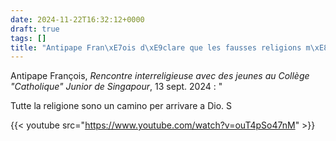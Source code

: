 ```yaml
---
date: 2024-11-22T16:32:12+0000
draft: true
tags: []
title: "Antipape Fran\xE7ois d\xE9clare que les fausses religions m\xE8nent \xE0 Dieu"
---
```




Antipape François, *Rencontre interreligieuse avec des jeunes au Collège "Catholique" Junior de Singapour*, 13 sept. 2024 : "

Tutte la religione sono un camino per arrivare a Dio. S


{{< youtube src="https://www.youtube.com/watch?v=ouT4pSo47nM" >}}

